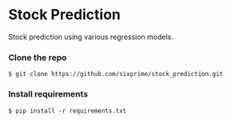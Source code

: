 # Stock Prediction
Stock prediction using various regression models.

### Clone the repo
```shell
$ git clone https://github.com/sixprime/stock_prediction.git
```

### Install requirements

```shell
$ pip install -r requirements.txt
```
